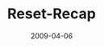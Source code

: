---
layout: music 
title: "Reset-Recap"
series: "Reset"
date: 2009-04-06 
description: "Brian Tome recaps the Reset journey and discusses where we go from here."
audio: "http://s3.amazonaws.com/crossroadsaudiomessages/Reset7-edit.mp3"
audio-duration: "33:28"
src: "http://www.crossroads.net/players/media/mediumHz/RESET_190x110.gif"
---